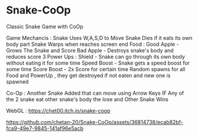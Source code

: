 # Snake-CoOp
Classic Snake Game with CoOp

Game Mechancis :
Snake Uses W,A,S,D to Move
Snake Dies if it eats its own body part
Snake Warps when reaches screen end
Food : Good Apple - Grows The Snake and Score
       Bad Apple  - Destroys snake's body and reduces score
3 Power Ups : Shield      - Snake can go through its own body without eating it for some time
              Speed Boost - Snake gets a speed boost for some time
              Score Boost - 2x Score for certain time
Random spawns for all Food and PowerUp , they get destroyed if not eaten and new one is spawned

Co-Op : Another Snake Added that can move using Arrow Keys
IF Any of the 2 snake eat other snake's body the lose and Other Snake Wins

WebGL : https://chet00.itch.io/snake-coop


https://github.com/chetan-20/Snake-CoOp/assets/36814738/ecab82bf-fca9-49e7-9845-141af96e5acb

